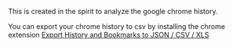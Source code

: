 This is created in the spirit to analyze the google chrome history.

You can export your chrome history to csv by installing the chrome extension [Export History and Bookmarks to JSON / CSV / XLS](https://chrome.google.com/webstore/detail/export-historybookmarks-t/dcoegfodcnjofhjfbhegcgjgapeichlf?hl=en)